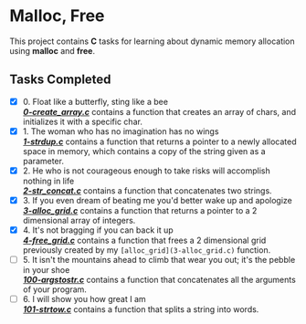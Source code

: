 # Malloc, Free

This project contains __C__ tasks for learning about dynamic memory allocation using **malloc** and **free**.

## Tasks Completed

+ [x] 0\. Float like a butterfly, sting like a bee<br/>_**[0-create_array.c](0-create_array.c)**_ contains a function that creates an array of chars, and initializes it with a specific char.
+ [x] 1\. The woman who has no imagination has no wings<br/>_**[1-strdup.c](1-strdup.c)**_ contains a function that returns a pointer to a newly allocated space in memory, which contains a copy of the string given as a parameter.
+ [x] 2\. He who is not courageous enough to take risks will accomplish nothing in life<br/>_**[2-str_concat.c](2-str_concat.c)**_ contains a function that concatenates two strings.
+ [x] 3\. If you even dream of beating me you'd better wake up and apologize<br/>_**[3-alloc_grid.c](3-alloc_grid.c)**_ contains a function that returns a pointer to a 2 dimensional array of integers.
+ [x] 4\. It's not bragging if you can back it up<br/>_**[4-free_grid.c](4-free_grid.c)**_ contains a function that frees a 2 dimensional grid previously created by my `[alloc_grid](3-alloc_grid.c)` function.
+ [ ] 5\. It isn't the mountains ahead to climb that wear you out; it's the pebble in your shoe<br/>_**[100-argstostr.c](100-argstostr.c)**_ contains a function that concatenates all the arguments of your program.
+ [ ] 6\. I will show you how great I am<br/>_**[101-strtow.c](101-strtow.c)**_ contains a function that splits a string into words.
